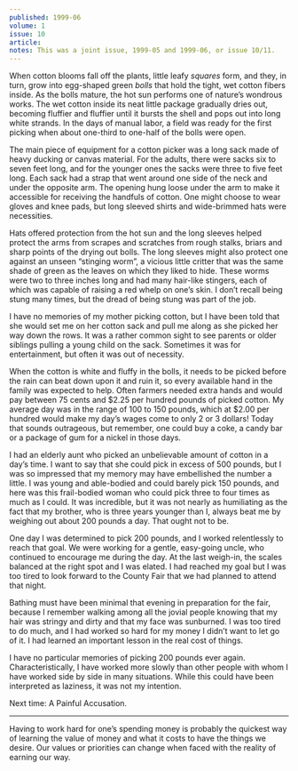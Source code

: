 ```yaml
---
published: 1999-06
volume: 1
issue: 10
article: 
notes: This was a joint issue, 1999-05 and 1999-06, or issue 10/11.
---
```

When cotton blooms fall off the plants, little leafy *squares* form, and they, in turn, grow into egg-shaped green *bolls* that hold the tight, wet cotton fibers inside. As the bolls mature, the hot sun performs one of nature’s wondrous works. The wet cotton inside its neat little package gradually dries out, becoming fluffier and fluffier until it bursts the shell and pops out into long white strands. In the days of manual labor, a field was ready for the first picking when about one-third to one-half of the bolls were open.

The main piece of equipment for a cotton picker was a long sack made of heavy ducking or canvas material. For the adults, there were sacks six to seven feet long, and for the younger ones the sacks were three to five feet long. Each sack had a strap that went around one side of the neck and under the opposite arm. The opening hung loose under the arm to make it accessible for receiving the handfuls of cotton. One might choose to wear gloves and knee pads, but long sleeved shirts and wide-brimmed hats were necessities.

Hats offered protection from the hot sun and the long sleeves helped protect the arms from scrapes and scratches from rough stalks, briars and sharp points of the drying out bolls. The long sleeves might also protect one against an unseen “stinging worm”, a vicious little critter that was the same shade of green as the leaves on which they liked to hide. These worms were two to three inches long and had many hair-like stingers, each of which was capable of raising a red whelp on one’s skin. I don’t recall being stung many times, but the dread of being stung was part of the job.

I have no memories of my mother picking cotton, but I have been told that she would set me on her cotton sack and pull me along as she picked her way down the rows. It was a rather common sight to see parents or older siblings pulling a young child on the sack. Sometimes it was for entertainment, but often it was out of necessity.

When the cotton is white and fluffy in the bolls, it needs to be picked before the rain can beat down upon it and ruin it, so every available hand in the family was expected to help. Often farmers needed extra hands and would pay between 75 cents and $2.25 per hundred pounds of picked cotton. My average day was in the range of 100 to 150 pounds, which at $2.00 per hundred would make my day’s wages come to only 2 or 3 dollars! Today that sounds outrageous, but remember, one could buy a coke, a candy bar or a package of gum for a nickel in those days.

I had an elderly aunt who picked an unbelievable amount of cotton in a day’s time. I want to say that she could pick in excess of 500 pounds, but I was so impressed that my memory may have embellished the number a little. I was young and able-bodied and could barely pick 150 pounds, and here was this frail-bodied woman who could pick three to four times as much as I could. It was incredible, but it was not nearly as humiliating as the fact that my brother, who is three years younger than I, always beat me by weighing out about 200 pounds a day. That ought not to be.

One day I was determined to pick 200 pounds, and I worked relentlessly to reach that goal. We were working for a gentle, easy-going uncle, who continued to encourage me during the day. At the last weigh-in, the scales balanced at the right spot and I was elated. I had reached my goal but I was too tired to look forward to the County Fair that we had planned to attend that night.

Bathing must have been minimal that evening in preparation for the fair, because I remember walking among all the jovial people knowing that my hair was stringy and dirty and that my face was sunburned. I was too tired to do much, and I had worked so hard for my money I didn’t want to let go of it. I had learned an important lesson in the real cost of things.

I have no particular memories of picking 200 pounds ever again. Characteristically, I have worked more slowly than other people with whom I have worked side by side in many situations. While this could have been interpreted as laziness, it was not my intention.

Next time: A Painful Accusation.

---- 
Having to work hard for one’s spending money is probably the quickest way of learning the value of money and what it costs to have the things we desire. Our values or priorities can change when faced with the reality of earning our way.
